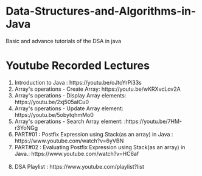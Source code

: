 # Data-Structures-and-Algorithms-in-Java
Basic and advance tutorials of the DSA in java

<h1> Youtube Recorded Lectures </h1>
<ol>
<li>Introduction to Java : https://youtu.be/oJtoYrPi33s </li>
<li> Array's operations - Create Array: https://youtu.be/wKRXvcLov2A </li>
<li> Array's operations - Display Array elements: https://youtu.be/2xj505aICu0 </li>
<li> Array's operations - Update Array element: https://youtu.be/5obytqhmMo0 </li>
<li> Array's operations - Search Array element: :https://youtu.be/7HM-r3YoNGg </li>
<li> PART#01 : Postfix Expression using Stack(as an array) in Java : https://www.youtube.com/watch?v=6yVBN </li>
<li> PART#02 : Evaluating Postfix Expression using Stack(as an array) in Java.: https://www.youtube.com/watch?v=HC6af </li>
<br>
<li>DSA Playlist : https://www.youtube.com/playlist?list </li>
</ol>
